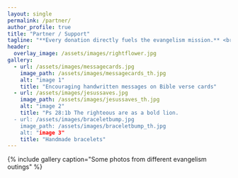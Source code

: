 ```yaml
---
layout: single
permalink: /partner/
author_profile: true
title: "Partner / Support"
tagline: "**Every donation directly fuels the evangelism mission.** <br>Your generous support helps provide Bibles, gospel tracts, travel expenses, care packages for the homeless, and essential outreach supplies—ensuring the message of salvation can go farther and touch more lives."
header:
  overlay_image: /assets/images/rightflower.jpg
gallery:
  - url: /assets/images/messagecards.jpg
    image_path: /assets/images/messagecards_th.jpg
    alt: "image 1"
    title: "Encouraging handwritten messages on Bible verse cards"
  - url: /assets/images/jesussaves.jpg
    image_path: /assets/images/jesussaves_th.jpg
    alt: "image 2"
    title: "Ps 28:1b The righteous are as a bold lion.
  - url: /assets/images/braceletbump.jpg
    image_path: /assets/images/braceletbump_th.jpg
    alt: "image 3"
    title: "Handmade bracelets"
---
```


{% include gallery caption="Some photos from different evangelism outings" %}